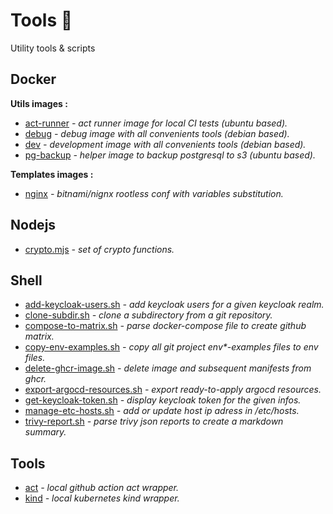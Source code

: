 # Tools :wrench:

Utility tools & scripts

## Docker

__Utils images :__

- [act-runner](./docker/act-runner/Dockerfile) *- act runner image for local CI tests (ubuntu based).*
- [debug](./docker/debug/Dockerfile) *- debug image with all convenients tools (debian based).*
- [dev](./docker/dev/Dockerfile) *- development image with all convenients tools (debian based).*
- [pg-backup](./docker/pg-backup/Dockerfile) *- helper image to backup postgresql to s3 (ubuntu based).*

__Templates images :__

- [nginx](./docker/nginx/Dockerfile) *- bitnami/nignx rootless conf with variables substitution.*

## Nodejs

- [crypto.mjs](./node/crypto.mjs) *- set of crypto functions.*

## Shell

- [add-keycloak-users.sh](./shell/add-keycloak-users.sh) *- add keycloak users for a given keycloak realm.*
- [clone-subdir.sh](./shell/clone-subdir.sh) *- clone a subdirectory from a git repository.*
- [compose-to-matrix.sh](./shell/compose-to-matrix.sh) *- parse docker-compose file to create github matrix.*
- [copy-env-examples.sh](./shell/copy-env-examples.sh) *- copy all git project env\*-examples files to env files.*
- [delete-ghcr-image.sh](./shell/delete-ghcr-image.sh) *- delete image and subsequent manifests from ghcr.*
- [export-argocd-resources.sh](./shell/export-argocd-resources.sh) *- export ready-to-apply argocd resources.*
- [get-keycloak-token.sh](./shell/get-keycloak-token.sh) *- display keycloak token for the given infos.*
- [manage-etc-hosts.sh](./shell/manage-etc-hosts.sh) *- add or update host ip adress in /etc/hosts.*
- [trivy-report.sh](./shell/trivy-report.sh) *- parse trivy json reports to create a markdown summary.*

## Tools

- [act](./act/README.md) *- local github action act wrapper.*
- [kind](./kind/README.md) *- local kubernetes kind wrapper.*
